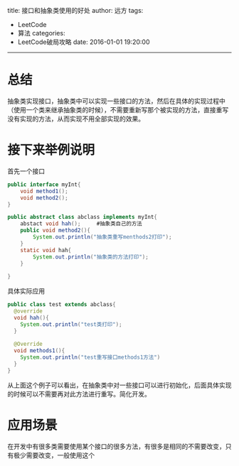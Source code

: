 title: 接口和抽象类使用的好处
author: 远方
tags:
  - LeetCode
  - 算法
categories:
  - LeetCode破局攻略
date: 2016-01-01 19:20:00
---
# 总结

抽象类实现接口，抽象类中可以实现一些接口的方法，然后在具体的实现过程中（使用一个类来继承抽象类的时候），不需要重新写那个被实现的方法，直接重写没有实现的方法，从而实现不用全部实现的效果。

# 接下来举例说明

首先一个接口

```java
public interface myInt{
	void method1();
	void method2();
}
```



```java
public abstract class abclass implements myInt{
	abstact void hah();		#抽象类自己的方法
	public void method2(){
		System.out.println("抽象类重写menthods2打印");
	}
	static void hah{
		System.out.println("抽象类的方法打印");
	}
	
}
```





具体实际应用

```java
public class test extends abclass{
  @override
  void hah(){
    System.out.println("test类打印");
  }
  
  @Override
  void methods1(){
    System.out.println("test重写接口methods1方法")
  }
}
```



从上面这个例子可以看出，在抽象类中对一些接口可以进行初始化，后面具体实现的时候可以不需要再对此方法进行重写。简化开发。

# 应用场景

在开发中有很多类需要使用某个接口的很多方法，有很多是相同的不需要改变，只有极少需要改变，一般使用这个